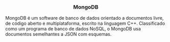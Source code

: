 <div align="center">
<h3> MongoDB </h3>
</div>
MongoDB é um software de banco de dados orientado a documentos livre, de código aberto e multiplataforma, escrito na linguagem C++. 
Classificado como um programa de banco de dados NoSQL, o MongoDB usa documentos semelhantes a JSON com esquemas.
